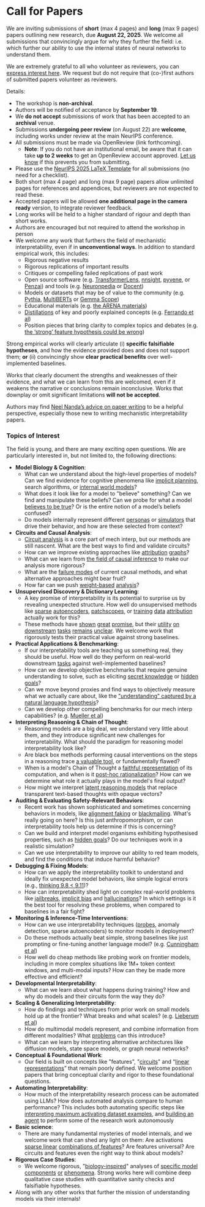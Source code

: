 # Call for Papers
We are inviting submissions of **short** (max 4 pages) and **long** (max 9 pages) papers outlining new research, due **August 22, 2025**. We welcome all submissions that convincingly argue for why they further the field: i.e. which further our ability to use the internal states of neural networks to understand them. 

We are extremely grateful to all who volunteer as reviewers, you can [express interest here](https://www.google.com/url?q=https://docs.google.com/forms/d/e/1FAIpQLSdiw1SJllzoTz_nqzDTzTOGb9DV3W_truQyh-WvYj_QGIi7Mg/viewform?usp%3Ddialog&sa=D&source=editors&ust=1752689325348167&usg=AOvVaw0KWvgYeuLL8VrFxhS6eogQ). We request but do not require that (co-)first authors of submitted papers volunteer as reviewers. 

Details: 
* The workshop is **non-archival**.
* Authors will be notified of acceptance by **September 19**.
* We **do not accept** submissions of work that has been accepted to an **archival** venue.
* Submissions **undergoing peer review** (on August 22) are **welcome**, including works under review at the main NeurIPS conference.
* All submissions must be made via OpenReview (link forthcoming).
  * **Note**: If you do not have an institutional email, be aware that it can take **up to 2 weeks** to get an OpenReview account approved. [Let us know](mailto:neurips2025@mechinterpworkshop.com) if this prevents you from submitting.
* Please use the [NeurIPS 2025 LaTeX Template](https://www.google.com/url?q=https://media.neurips.cc/Conferences/NeurIPS2025/Styles.zip&sa=D&source=editors&ust=1752689325353232&usg=AOvVaw1sqg6ycH7cihGweIjai7SG) for all submissions (no need for a checklist).
* Both short (max 4 page) and long (max 9 page) papers allow unlimited pages for references and appendices, but reviewers are not expected to read these.
* Accepted papers will be allowed **one additional page in the camera ready** version, to integrate reviewer feedback.
* Long works will be held to a higher standard of rigour and depth than short works.
* Authors are encouraged but not required to attend the workshop in person
* We welcome any work that furthers the field of mechanistic interpretability, even if in **unconventional ways**. In addition to standard empirical work, this includes:
  * Rigorous negative results
  * Rigorous replications of important results
  * Critiques or compelling failed replications of past work
  * Open source software (e.g. [TransformerLens](https://www.google.com/url?q=https://github.com/neelnanda-io/TransformerLens&sa=D&source=editors&ust=1752689325357325&usg=AOvVaw24wyNahuIFUqRiMJD57tJA), [nnsight](https://www.google.com/url?q=https://github.com/ndif-team/nnsight&sa=D&source=editors&ust=1752689325357657&usg=AOvVaw0Yi0rCotKAsGwAikBCusxN), [pyvene](https://www.google.com/url?q=https://github.com/stanfordnlp/pyvene/tree/main/pyvene/models/mlp&sa=D&source=editors&ust=1752689325357961&usg=AOvVaw25H__08-Z4IkwgzEFUC2gV), or [Penzai](https://www.google.com/url?q=https://github.com/google-deepmind/penzai&sa=D&source=editors&ust=1752689325358260&usg=AOvVaw0xqyyQyxT4yaizBrhcSnNM)) and tools (e.g. [Neuronpedia](https://www.google.com/url?q=http://neuronpedia.org&sa=D&source=editors&ust=1752689325358533&usg=AOvVaw3-IX5q1skJszw1rTnhYlVM) or [Docent](https://www.google.com/url?q=https://transluce.org/introducing-docent&sa=D&source=editors&ust=1752689325358803&usg=AOvVaw0sGHfqHSOCqO7vno1yeWk0))
  * Models or datasets that may be of value to the community (e.g. [Pythia](https://www.google.com/url?q=https://arxiv.org/abs/2304.01373&sa=D&source=editors&ust=1752689325359372&usg=AOvVaw3nZ70Ws0e5DJg1P9D1WrZ3), [MultiBERTs](https://www.google.com/url?q=https://arxiv.org/abs/2106.16163&sa=D&source=editors&ust=1752689325359586&usg=AOvVaw3jtwSTfTxdmp8hbK_nenVo) or [Gemma Scope](https://www.google.com/url?q=https://arxiv.org/abs/2408.05147&sa=D&source=editors&ust=1752689325359814&usg=AOvVaw3Q9jkml9ApKzXSC08xTAcX))
  * Educational materials (e.g. [the ARENA materials](https://www.google.com/url?q=https://arena3-chapter1-transformer-interp.streamlit.app/&sa=D&source=editors&ust=1752689325360351&usg=AOvVaw2ImvYpP91x34b3Bk5ZEdzZ))
  * [Distillations](https://www.google.com/url?q=https://distill.pub/2017/research-debt/&sa=D&source=editors&ust=1752689325360750&usg=AOvVaw0k4P-daXwjOiUQjqhoSnsQ) of key and poorly explained concepts (e.g. [Ferrando et al](https://www.google.com/url?q=https://arxiv.org/abs/2405.00208&sa=D&source=editors&ust=1752689325361222&usg=AOvVaw3iNd-ZsHhx7ay2J1MSC1x3))
  * Position pieces that bring clarity to complex topics and debates (e.g. [the ‘strong’ feature hypothesis could be wrong](https://www.google.com/url?q=https://www.alignmentforum.org/posts/tojtPCCRpKLSHBdpn/the-strong-feature-hypothesis-could-be-wrong&sa=D&source=editors&ust=1752689325361954&usg=AOvVaw2uhMf_XBbEWjNYu0xZbvni))

Strong empirical works will clearly articulate (i) **specific falsifiable hypotheses**, and how the evidence provided does and does not support them; **or** (ii) convincingly show **clear practical benefits** over well-implemented baselines. 

Works that clearly document the strengths and weaknesses of their evidence, and what we can learn from this are welcomed, even if it weakens the narrative or conclusions remain inconclusive. Works that downplay or omit significant limitations **will not be accepted**. 

Authors may find [Neel Nanda’s advice on paper writing](https://www.google.com/url?q=https://www.alignmentforum.org/posts/eJGptPbbFPZGLpjsp/highly-opinionated-advice-on-how-to-write-ml-papers&sa=D&source=editors&ust=1752689325364988&usg=AOvVaw2aZ90Z4xY-DjCPlDf7kdVz) to be a helpful perspective, especially those new to writing mechanistic interpretability papers. 
### Topics of Interest
The field is young, and there are many exciting open questions. We are particularly interested in, but not limited to, the following directions: 
* **Model Biology & Cognition**:
  * What can we understand about the high-level properties of models? Can we find evidence for cognitive phenomena like [implicit planning](https://www.google.com/url?q=https://transformer-circuits.pub/2025/attribution-graphs/biology.html%23dives-poems&sa=D&source=editors&ust=1752689325367543&usg=AOvVaw1GrqqZf29wCkwxhSUTSx7n), search algorithms, or [internal world models](https://www.google.com/url?q=https://arxiv.org/abs/2210.13382&sa=D&source=editors&ust=1752689325367974&usg=AOvVaw1BEugg25Mn7iA_5PpryE6_)?
  * What does it look like for a model to "believe" something? Can we find and manipulate these beliefs? Can we probe for what a model [believes to be true](https://www.google.com/url?q=https://arxiv.org/abs/2310.06824&sa=D&source=editors&ust=1752689325368804&usg=AOvVaw2dR-PORY1MDduy_oBqmojx)? Or is the entire notion of a model’s beliefs confused?
  * Do models internally represent different [personas](https://www.google.com/url?q=https://arxiv.org/abs/2406.12094&sa=D&source=editors&ust=1752689325369471&usg=AOvVaw3qK2bXy_G1LS2bxNC6xNxD) or [simulators](https://www.google.com/url?q=https://www.nature.com/articles/s41586-023-06647-8&sa=D&source=editors&ust=1752689325369762&usg=AOvVaw1gagsraq5v7Ua5D2awj47E) that drive their behavior, and how are these selected from context?
* **Circuits and Causal Analysis**:
  * [Circuit analysis](https://www.google.com/url?q=https://distill.pub/2020/circuits/zoom-in/&sa=D&source=editors&ust=1752689325370594&usg=AOvVaw1eI3P-fAzswIjqpzE47jxC) is a core part of mech interp, but our methods are still nascent. What are the best ways to find and validate circuits?
  * How can we improve existing approaches like [attribution](https://www.google.com/url?q=https://arxiv.org/abs/2406.11944&sa=D&source=editors&ust=1752689325371583&usg=AOvVaw34VSilb0No0v3XuMMLI2tW) [graphs](https://www.google.com/url?q=https://transformer-circuits.pub/2025/attribution-graphs/methods.html&sa=D&source=editors&ust=1752689325371842&usg=AOvVaw2R2rolxQcGkUE3ccbMoPPE)?
  * What can we learn from [the field of causal inference](https://www.google.com/url?q=https://arxiv.org/abs/2407.04690&sa=D&source=editors&ust=1752689325372366&usg=AOvVaw3zMObO6dutPqcABQbj7Z6b) to make our analysis more rigorous?
  * What are the [failure modes](https://www.google.com/url?q=https://arxiv.org/abs/2307.15771&sa=D&source=editors&ust=1752689325372835&usg=AOvVaw2cXAm9npXzwyTycZ4h33ty) of current causal methods, and what alternative approaches might bear fruit?
  * How far can we push [weight-based](https://www.google.com/url?q=https://arxiv.org/abs/2301.05217&sa=D&source=editors&ust=1752689325373497&usg=AOvVaw09d32aR0Zo0_FnXZHJ3f3-) [analysis](https://www.google.com/url?q=https://arxiv.org/abs/2410.08417&sa=D&source=editors&ust=1752689325373729&usg=AOvVaw2VlZ4Wqrz6NVGAbe_tr8qZ)?
* **Unsupervised Discovery & Dictionary Learning**:
  * A key promise of interpretability is its potential to surprise us by revealing unexpected structure. How well do unsupervised methods like [sparse](https://www.google.com/url?q=https://arxiv.org/abs/2103.15949&sa=D&source=editors&ust=1752689325374815&usg=AOvVaw0hpAfFGFksg2ViKO35BshM) [autoencoders](https://www.google.com/url?q=https://transformer-circuits.pub/2023/monosemantic-features&sa=D&source=editors&ust=1752689325375143&usg=AOvVaw0QHiP7Hm7SwSqvWqaVVLC4), [patch](https://www.google.com/url?q=https://arxiv.org/abs/2401.06102&sa=D&source=editors&ust=1752689325375383&usg=AOvVaw0jc1mbeBhQ_io6H3mD5Y_7)[scopes](https://www.google.com/url?q=https://arxiv.org/abs/2403.10949v2&sa=D&source=editors&ust=1752689325375548&usg=AOvVaw36E_EHvekrQSNwTTmrNq-U), or [training](https://www.google.com/url?q=https://proceedings.mlr.press/v70/koh17a?ref%3Dhttps://githubhelp.com&sa=D&source=editors&ust=1752689325375824&usg=AOvVaw0ac5lMqG4sgybDbTpzzDG7) [data](https://www.google.com/url?q=https://arxiv.org/abs/2308.03296&sa=D&source=editors&ust=1752689325376047&usg=AOvVaw1J6YRS4UHXNxIW9xREJY3f) [attribution](https://www.google.com/url?q=https://arxiv.org/abs/2205.11482&sa=D&source=editors&ust=1752689325376283&usg=AOvVaw2yci7-CW5EV3A013lCN0Pn) actually work for this?
  * These methods have [shown](https://www.google.com/url?q=https://transformer-circuits.pub/2024/scaling-monosemanticity/index.html&sa=D&source=editors&ust=1752689325376870&usg=AOvVaw12IDbFN2Gnhz4OiEUy2T7W) [great](https://www.google.com/url?q=https://transformer-circuits.pub/2025/attribution-graphs/biology.html&sa=D&source=editors&ust=1752689325377165&usg=AOvVaw2pcFWZklasluTtwiElU9OB) [promise](https://www.google.com/url?q=https://arxiv.org/abs/2503.10965&sa=D&source=editors&ust=1752689325377377&usg=AOvVaw0TjpGB6nxj-TWSjjYFswLs), but their [utility](https://www.google.com/url?q=https://arxiv.org/abs/2502.16681&sa=D&source=editors&ust=1752689325377633&usg=AOvVaw1Epv7a-tccFGZFf1JWDy-z) [on](https://www.google.com/url?q=https://www.tilderesearch.com/blog/sieve&sa=D&source=editors&ust=1752689325377845&usg=AOvVaw1ije6_--tXEpbhy_N6qh2A) [downstream](https://www.google.com/url?q=https://arxiv.org/abs/2501.17148&sa=D&source=editors&ust=1752689325378086&usg=AOvVaw3AZDabODfmhHIK6N1zasNP) [tasks](https://www.google.com/url?q=https://transformer-circuits.pub/2024/features-as-classifiers/index.html&sa=D&source=editors&ust=1752689325378391&usg=AOvVaw3EJZKVfaCa9ATfyYDH09Sh) [remains](https://www.google.com/url?q=https://arxiv.org/abs/2502.04382&sa=D&source=editors&ust=1752689325378594&usg=AOvVaw0UwA8ouTKJY5TIN40D10lo) [unclear](https://www.google.com/url?q=https://www.alignmentforum.org/posts/4uXCAJNuPKtKBsi28/negative-results-for-saes-on-downstream-tasks&sa=D&source=editors&ust=1752689325378920&usg=AOvVaw1uEcUwQAPq1Mqe0yX0VVO2). We welcome work that rigorously tests their practical value against strong baselines.
* **Practical Applications & Benchmarking**:
  * If our interpretability tools are teaching us something real, they should be useful. How well do they perform on real-world downstream [tasks](https://www.google.com/url?q=https://www.lesswrong.com/posts/wGRnzCFcowRCrpX4Y/downstream-applications-as-validation-of-interpretability&sa=D&source=editors&ust=1752689325380637&usg=AOvVaw3HlO0XQb5g-NL8p7umBsbs) against well-implemented baselines?
  * How can we develop objective benchmarks that require genuine understanding to solve, such as eliciting [secret knowledge](https://www.google.com/url?q=https://arxiv.org/abs/2505.14352&sa=D&source=editors&ust=1752689325381548&usg=AOvVaw3fZ_Xe9bLRQlITpjk_xkp9) or [hidden goals](https://www.google.com/url?q=https://arxiv.org/abs/2503.10965&sa=D&source=editors&ust=1752689325381834&usg=AOvVaw0o7woptM9XOhul-15mtaQ_)?
  * Can we move beyond proxies and find ways to objectively measure what we actually care about, like the ["understanding" captured by a natural language hypothesis](https://www.google.com/url?q=https://arxiv.org/abs/2502.04382&sa=D&source=editors&ust=1752689325382995&usg=AOvVaw09Sds2x8hkZIGK3h5sTCVR)?
  * Can we develop other compelling benchmarks for our mech interp capabilities? (e.g. [Mueller et al](https://www.google.com/url?q=https://arxiv.org/abs/2504.13151&sa=D&source=editors&ust=1752689325383702&usg=AOvVaw0asKzkf5Irnm8O85cuEbB3))
* **Interpreting Reasoning & Chain of Thought**:
  * Reasoning models are a big deal, we understand very little about them, and they introduce significant new challenges for interpretability. What should the paradigm for reasoning model interpretability look like?
  * Are black box methods performing causal interventions on the steps in a reasoning trace [a valuable tool](https://www.google.com/url?q=https://arxiv.org/abs/2506.19143&sa=D&source=editors&ust=1752689325385509&usg=AOvVaw13-QI4kQstIMm3rfsq-mJi), or fundamentally flawed?
  * When is a model's Chain of Thought a [faithful representation](https://www.google.com/url?q=https://arxiv.org/abs/2305.04388&sa=D&source=editors&ust=1752689325386268&usg=AOvVaw1iBPJpVwksUvfdkNecOVtJ) of its computation, and when is it [post-hoc rationalization](https://www.google.com/url?q=https://arxiv.org/abs/2503.08679&sa=D&source=editors&ust=1752689325386712&usg=AOvVaw3jP0zoVPcTefxW_tlp7oYb)? How can we determine what role it actually plays in the model's final output?
  * How might we interpret [latent reasoning models](https://www.google.com/url?q=https://arxiv.org/abs/2412.06769&sa=D&source=editors&ust=1752689325387458&usg=AOvVaw0AlMZICBBpcBzXT2bmVd5A) that replace transparent text-based thoughts with opaque vectors?
* **Auditing & Evaluating Safety-Relevant Behaviors**:
  * Recent work has shown sophisticated and sometimes concerning behaviors in models, like [alignment faking](https://www.google.com/url?q=https://arxiv.org/abs/2412.14093&sa=D&source=editors&ust=1752689325388692&usg=AOvVaw2Kbtr63NRB8PUPNdZFVCNh) or [blackmailing](https://www.google.com/url?q=https://www.anthropic.com/research/agentic-misalignment&sa=D&source=editors&ust=1752689325389014&usg=AOvVaw2n2z31LswMAikwC9LMzwjf). What's really going on here? Is this just anthropomorphism, or can interpretability tools help us determine if this is concerning?
  * Can we build and interpret model organisms exhibiting hypothesised properties, such as [hidden goals](https://www.google.com/url?q=https://arxiv.org/abs/2503.10965&sa=D&source=editors&ust=1752689325390280&usg=AOvVaw0rh07ifDnwuXxUmgAlgF7a)? Do our techniques work in a realistic simulation?
  * Can we use interpretability to improve our ability to red team models, and find the conditions that induce harmful behavior?
* **Debugging & Fixing Models**:
  * How can we apply the interpretability toolkit to understand and ideally fix unexpected model behaviors, like simple logical errors (e.g., [thinking 9.8 < 9.11](https://www.google.com/url?q=https://transluce.org/observability-interface&sa=D&source=editors&ust=1752689325392347&usg=AOvVaw3nD51BgIc7nSz3_XeYWyRp))?
  * How can interpretability shed light on complex real-world problems like [jailbreaks](https://www.google.com/url?q=https://transformer-circuits.pub/2025/attribution-graphs/biology.html%23dives-jailbreak&sa=D&source=editors&ust=1752689325393202&usg=AOvVaw1Tt5fh72XKCJnicsXBua1-), [implicit bias](https://www.google.com/url?q=https://arxiv.org/abs/2506.10922&sa=D&source=editors&ust=1752689325393538&usg=AOvVaw3Un-7f6aqhmER9vStGJGA3) and [hallucinations](https://www.google.com/url?q=https://arxiv.org/abs/2411.14257&sa=D&source=editors&ust=1752689325393799&usg=AOvVaw0nZZRkORHSnkkjxwjmUQbH)? In which settings is it the best tool for resolving these problems, when compared to baselines in a fair fight?
* **Monitoring & Inference-Time Interventions**:
  * How can we use interpretability techniques ([probes](https://www.google.com/url?q=https://arxiv.org/abs/2102.12452&sa=D&source=editors&ust=1752689325395069&usg=AOvVaw3PDJU2J3jhMEAQs-wfhAUr), anomaly detection, sparse autoencoders) to monitor models in deployment?
  * Do these methods actually beat simple, strong baselines like just prompting or fine-tuning another language model? (e.g. [Cunningham et al](https://www.google.com/url?q=https://alignment.anthropic.com/2025/cheap-monitors/&sa=D&source=editors&ust=1752689325396252&usg=AOvVaw1vvEsabZN1QB2KqM8zKQMx))
  * How well do cheap methods like probing work on frontier models, including in more complex situations like 1M+ token context windows, and multi-modal inputs? How can they be made more effective and efficient?
* **Developmental Interpretability**:
  * What can we learn about what happens during training? How and why do models and their circuits form the way they do?
* **Scaling & Generalizing Interpretability**:
  * How do findings and techniques from prior work on small models hold up at the frontier? What breaks and what scales? (e.g. [Lieberum et al](https://www.google.com/url?q=https://arxiv.org/abs/2307.09458&sa=D&source=editors&ust=1752689325399413&usg=AOvVaw37VQU6tAFASQK51vDuhSCE))
  * How do multimodal models represent, and combine information from different modalities? What [problems](https://www.google.com/url?q=https://openreview.net/pdf?id%3DVUhRdZp8ke&sa=D&source=editors&ust=1752689325400281&usg=AOvVaw2r450Q7NmXldaL-U1dN84v) can this introduce?
  * What can we learn by interpreting alternative architectures like diffusion models, state space models, or graph neural networks?
* **Conceptual & Foundational Work**:
  * Our field is built on concepts like "features", "[circuits](https://www.google.com/url?q=https://distill.pub/2020/circuits/zoom-in/&sa=D&source=editors&ust=1752689325401926&usg=AOvVaw2TDaJrYrnUpaayYUFPp0bk)" and “[linear representations](https://www.google.com/url?q=https://transformer-circuits.pub/2024/july-update/index.html%23linear-representations&sa=D&source=editors&ust=1752689325402408&usg=AOvVaw0pGH-tn1XF42lCNiPCuvoj)” that remain poorly defined. We welcome position papers that bring conceptual clarity and rigor to these foundational questions.
* **Automating Interpretability**:
  * How much of the interpretability research process can be automated using LLMs? How does automated analysis compare to human performance? This includes both automating specific steps like [interpreting maximum activating dataset examples](https://www.google.com/url?q=https://openaipublic.blob.core.windows.net/neuron-explainer/paper/index.html&sa=D&source=editors&ust=1752689325404698&usg=AOvVaw1m5vFJZ8qQO93wfj5Nyr4H), and [building an agent](https://www.google.com/url?q=https://arxiv.org/abs/2404.14394&sa=D&source=editors&ust=1752689325405048&usg=AOvVaw0EhblUbWUgxFjp6H4FWz9w) to perform some of the research work autonomously
* **Basic science**:
  * There are many fundamental mysteries of model internals, and we welcome work that can shed any light on them: Are activations [sparse linear](https://www.google.com/url?q=https://arxiv.org/abs/1601.03764&sa=D&source=editors&ust=1752689325406367&usg=AOvVaw0br07SF_hLH5F7053ThmFy) [combinations of features](https://www.google.com/url?q=https://transformer-circuits.pub/2022/toy_model/index.html&sa=D&source=editors&ust=1752689325406776&usg=AOvVaw2p6aCHc72SxZPrQHk9H2M2)? Are features universal? Are circuits and features even the right way to think about models?
* **Rigorous Case Studies**:
  * We welcome rigorous, "[biology-inspired](https://www.google.com/url?q=https://distill.pub/2020/circuits/curve-circuits/&sa=D&source=editors&ust=1752689325408020&usg=AOvVaw2g2kQLLJATedImTXtkxNiX)" analyses of [specific model](https://www.google.com/url?q=https://arxiv.org/abs/2310.04625&sa=D&source=editors&ust=1752689325408403&usg=AOvVaw0ev-7OPm73uBp1kZU5lX6-) [components](https://www.google.com/url?q=https://transformer-circuits.pub/2024/scaling-monosemanticity/index.html&sa=D&source=editors&ust=1752689325408716&usg=AOvVaw2cALqAt_ew35dXEIPV84SA) [or](https://www.google.com/url?q=https://arxiv.org/abs/2305.01610&sa=D&source=editors&ust=1752689325408930&usg=AOvVaw1q_b02E4_OP8jiw7mrn5-j) [phenomena](https://www.google.com/url?q=https://arxiv.org/abs/2306.09346&sa=D&source=editors&ust=1752689325409158&usg=AOvVaw3KiREyrYr55p8ASKLq3yVG). Strong works here will combine deep qualitative case studies with quantitative sanity checks and falsifiable hypotheses.
* Along with any other works that further the mission of understanding models via their internals!